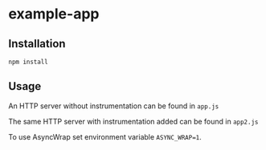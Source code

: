 # example-app

## Installation

```
npm install
```

## Usage

An HTTP server without instrumentation can be found in `app.js`

The same HTTP server with instrumentation added can be found in
`app2.js`

To use AsyncWrap set environment variable `ASYNC_WRAP=1`.
